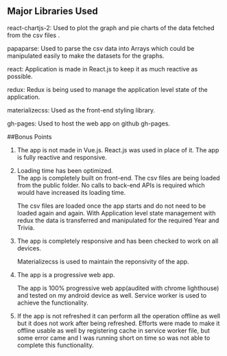 ## Major Libraries Used

react-chartjs-2: Used to plot the graph and pie charts of the data fetched from the csv files .

papaparse: Used to parse the csv data into Arrays which could be manipulated easily to make the datasets for the graphs.

react: Application is made in React.js to keep it as much reactive as possible.

redux: Redux is being used to manage the application level state of the application.

materializecss: Used as the front-end styling library.

gh-pages: Used to host the web app on github gh-pages.


##Bonus Points

1. The app is not made in Vue.js. React.js was used in place of it. The app is fully reactive and responsive.
2. Loading time has been optimized.     
    The app is completely built on front-end. The csv files are being loaded from the public folder. No calls to back-end APIs is required which would have increased its loading time.
    
    The csv files are loaded once the app starts and do not need to be loaded again and again. With Application level state management with redux the data is transferred and manipulated for the required Year and Trivia. 
3. The app is completely responsive and has been checked to work on all devices.
        
    Materializecss is used to maintain the reponsivity of the app.
4. The app is a progressive web app.

    The app is 100% progressive web app(audited with chrome lighthouse) and tested on my android device as well. Service worker is used to achieve the functionality.
    
5. If the app is not refreshed it can perform all the operation offline as well but it does not work after being refreshed. Efforts were made to make it offline usable as well by registering cache in service worker file, but some error came and I was running short on time so was not able to complete this functionality.

